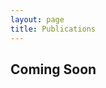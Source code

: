 ```yaml
---
layout: page
title: Publications
---
```


<noscript>
   <!-- bibtex source hidden by default, show it if JS disabled -->
   <style>
      #bibtex { display: block;}
   </style>
</noscript>

<!--
<table id="pubTable" class="display"></table>
<script type="text/javascript" src="http://ajax.googleapis.com/ajax/libs/jquery/1.6.4/jquery.min.js"></script>
<script type="text/javascript" src="javascripts/bib-list.js"></script>
<script type="text/javascript">
    $(document).ready(function() {
        bibtexify("abide_pubs.bib", "pubTable",{'tweet': 'RCCraddock'});
    });
</script>
-->

## Coming Soon
